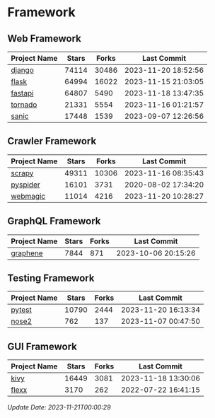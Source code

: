 # Framework

## Web Framework
| Project Name | Stars | Forks | Last Commit |
| ------------ | ----- | ----- | ----------- |
| [django](https://github.com/django/django) | 74114 | 30486 | 2023-11-20 18:52:56 |
| [flask](https://github.com/pallets/flask) | 64994 | 16022 | 2023-11-15 21:03:05 |
| [fastapi](https://github.com/tiangolo/fastapi) | 64807 | 5490 | 2023-11-18 13:47:35 |
| [tornado](https://github.com/tornadoweb/tornado) | 21331 | 5554 | 2023-11-16 01:21:57 |
| [sanic](https://github.com/sanic-org/sanic) | 17448 | 1539 | 2023-09-07 12:26:56 |

## Crawler Framework
| Project Name | Stars | Forks | Last Commit |
| ------------ | ----- | ----- | ----------- |
| [scrapy](https://github.com/scrapy/scrapy) | 49311 | 10306 | 2023-11-16 08:35:43 |
| [pyspider](https://github.com/binux/pyspider) | 16101 | 3731 | 2020-08-02 17:34:20 |
| [webmagic](https://github.com/code4craft/webmagic) | 11014 | 4216 | 2023-11-20 10:28:27 |

## GraphQL Framework
| Project Name | Stars | Forks | Last Commit |
| ------------ | ----- | ----- | ----------- |
| [graphene](https://github.com/graphql-python/graphene) | 7844 | 871 | 2023-10-06 20:15:26 |

## Testing Framework
| Project Name | Stars | Forks | Last Commit |
| ------------ | ----- | ----- | ----------- |
| [pytest](https://github.com/pytest-dev/pytest) | 10790 | 2444 | 2023-11-20 16:13:34 |
| [nose2](https://github.com/nose-devs/nose2) | 762 | 137 | 2023-11-07 00:47:50 |

## GUI Framework
| Project Name | Stars | Forks | Last Commit |
| ------------ | ----- | ----- | ----------- |
| [kivy](https://github.com/kivy/kivy) | 16449 | 3081 | 2023-11-18 13:30:06 |
| [flexx](https://github.com/flexxui/flexx) | 3170 | 262 | 2022-07-22 16:41:15 |

*Update Date: 2023-11-21T00:00:29*